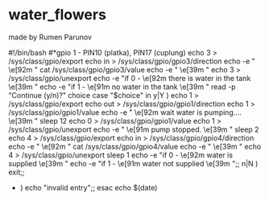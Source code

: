 water_flowers
=============

made by Rumen Parunov

#!/bin/bash
#*gpio 1 - PIN10 (platka), PIN17 (cuplung)
echo 3 > /sys/class/gpio/export
echo in > /sys/class/gpio/gpio3/direction
echo -e " \e[92m "
cat /sys/class/gpio/gpio3/value
echo -e " \e[39m "
echo 3 > /sys/class/gpio/unexport
echo -e "if 0 - \e[92m there is water in the tank \e[39m "
echo -e "if 1 - \e[91m no water in the tank \e[39m "
read -p "Continue (y/n)?" choice
case "$choice" in
y|Y )
echo 1 > /sys/class/gpio/export
echo out >  /sys/class/gpio/gpio1/direction
echo 1 > /sys/class/gpio/gpio1/value
echo -e " \e[92m wait water is pumping.... \e[39m "
sleep 12
echo 0 > /sys/class/gpio/gpio1/value
echo 1 > /sys/class/gpio/unexport
echo -e " \e[91m pump stopped. \e[39m "
sleep 2
echo 4 > /sys/class/gpio/export
echo in > /sys/class/gpio/gpio4/direction
echo -e " \e[92m "
cat /sys/class/gpio/gpio4/value
echo -e " \e[39m "
echo 4 > /sys/class/gpio/unexport
sleep 1
echo -e "if 0 - \e[92m water is supplied \e[39m "
echo -e "if 1 - \e[91m water not supplied \e[39m ";;
n|N )
exit;;
* ) echo "invalid entry";;
esac
echo $(date)
